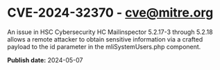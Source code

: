 # CVE-2024-32370 - cve@mitre.org

An issue in HSC Cybersecurity HC Mailinspector 5.2.17-3 through 5.2.18 allows a remote attacker to obtain sensitive information via a crafted payload to the id parameter in the mliSystemUsers.php component.

**Publish date:** 2024-05-07
